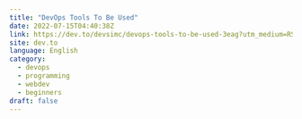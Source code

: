 ```yaml
---
title: "DevOps Tools To Be Used"
date: 2022-07-15T04:40:38Z
link: https://dev.to/devsimc/devops-tools-to-be-used-3eag?utm_medium=RSS&utm_source=news.12bit.vn
site: dev.to
language: English
category:
  - devops
  - programming
  - webdev
  - beginners
draft: false
---
```

